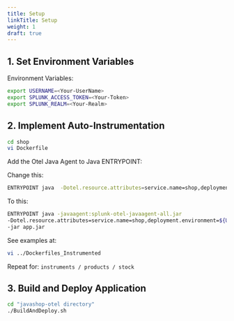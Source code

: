 ```yaml
---
title: Setup
linkTitle: Setup
weight: 1
draft: true
---
```


## 1. Set Environment Variables

Environment Variables:

``` bash
export USERNAME=<Your-UserName>
export SPLUNK_ACCESS_TOKEN=<Your-Token>
export SPLUNK_REALM=<Your-Realm>
```

## 2. Implement Auto-Instrumentation

``` bash
cd shop
vi Dockerfile
```

Add the Otel Java Agent to Java ENTRYPOINT:

Change this:

``` bash
ENTRYPOINT java  -Dotel.resource.attributes=service.name=shop,deployment.environment=${USERNAME}_Apm_Instrumentation_Shop -jar app.jar
```

To this:

``` bash
ENTRYPOINT java -javaagent:splunk-otel-javaagent-all.jar 
-Dotel.resource.attributes=service.name=shop,deployment.environment=${USERNAME}_Apm_Instrumentation_Shop
-jar app.jar
```

See examples at:

``` bash
vi ../Dockerfiles_Instrumented
```

Repeat for: `instruments / products / stock`

## 3. Build and Deploy Application

``` bash
cd "javashop-otel directory"
./BuildAndDeploy.sh
```
